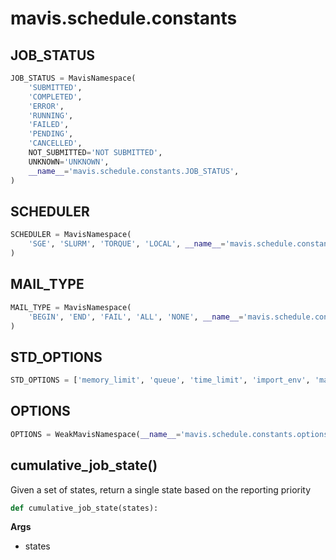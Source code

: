 # mavis.schedule.constants

## JOB_STATUS

```python
JOB_STATUS = MavisNamespace(
    'SUBMITTED',
    'COMPLETED',
    'ERROR',
    'RUNNING',
    'FAILED',
    'PENDING',
    'CANCELLED',
    NOT_SUBMITTED='NOT SUBMITTED',
    UNKNOWN='UNKNOWN',
    __name__='mavis.schedule.constants.JOB_STATUS',
)
```

## SCHEDULER

```python
SCHEDULER = MavisNamespace(
    'SGE', 'SLURM', 'TORQUE', 'LOCAL', __name__='mavis.schedule.constants.SCHEDULER'
)
```

## MAIL_TYPE

```python
MAIL_TYPE = MavisNamespace(
    'BEGIN', 'END', 'FAIL', 'ALL', 'NONE', __name__='mavis.schedule.constants.MAIL_TYPE'
)
```

## STD_OPTIONS

```python
STD_OPTIONS = ['memory_limit', 'queue', 'time_limit', 'import_env', 'mail_user', 'mail_type']
```

## OPTIONS

```python
OPTIONS = WeakMavisNamespace(__name__='mavis.schedule.constants.options')
```

## cumulative\_job\_state()

Given a set of states, return a single state based on the reporting priority

```python
def cumulative_job_state(states):
```

**Args**

- states

